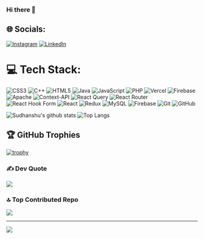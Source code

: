 ### Hi there 👋

<!--
**sudhanshu-sinha/sudhanshu-sinha** is a ✨ _special_ ✨ repository because its `README.md` (this file) appears on your GitHub profile.

Here are some ideas to get you started:

- 🔭 I’m currently working on ...
- 🌱 I’m currently learning ...
- 👯 I’m looking to collaborate on ...
- 🤔 I’m looking for help with ...
- 💬 Ask me about ...
- 📫 How to reach me: ...
- 😄 Pronouns: ...
- ⚡ Fun fact: ...
-->



## 🌐 Socials:
[![Instagram](https://img.shields.io/badge/Instagram-%23E4405F.svg?logo=Instagram&logoColor=white)](https://instagram.com/__Sudhanshu_sinha) [![LinkedIn](https://img.shields.io/badge/LinkedIn-%230077B5.svg?logo=linkedin&logoColor=white)](https://linkedin.com/in/sinha-sudhanshu) 

# 💻 Tech Stack:
![CSS3](https://img.shields.io/badge/css3-%231572B6.svg?style=flat&logo=css3&logoColor=white) ![C++](https://img.shields.io/badge/c++-%2300599C.svg?style=flat&logo=c%2B%2B&logoColor=white) ![HTML5](https://img.shields.io/badge/html5-%23E34F26.svg?style=flat&logo=html5&logoColor=white) ![Java](https://img.shields.io/badge/java-%23ED8B00.svg?style=flat&logo=openjdk&logoColor=white) ![JavaScript](https://img.shields.io/badge/javascript-%23323330.svg?style=flat&logo=javascript&logoColor=%23F7DF1E) ![PHP](https://img.shields.io/badge/php-%23777BB4.svg?style=flat&logo=php&logoColor=white) ![Vercel](https://img.shields.io/badge/vercel-%23000000.svg?style=flat&logo=vercel&logoColor=white) ![Firebase](https://img.shields.io/badge/firebase-%23039BE5.svg?style=flat&logo=firebase) ![Apache](https://img.shields.io/badge/apache-%23D42029.svg?style=flat&logo=apache&logoColor=white) ![Context-API](https://img.shields.io/badge/Context--Api-000000?style=flat&logo=react) ![React Query](https://img.shields.io/badge/-React%20Query-FF4154?style=flat&logo=react%20query&logoColor=white) ![React Router](https://img.shields.io/badge/React_Router-CA4245?style=flat&logo=react-router&logoColor=white) ![React Hook Form](https://img.shields.io/badge/React%20Hook%20Form-%23EC5990.svg?style=flat&logo=reacthookform&logoColor=white) ![React](https://img.shields.io/badge/react-%2320232a.svg?style=flat&logo=react&logoColor=%2361DAFB) ![Redux](https://img.shields.io/badge/redux-%23593d88.svg?style=flat&logo=redux&logoColor=white) ![MySQL](https://img.shields.io/badge/mysql-4479A1.svg?style=flat&logo=mysql&logoColor=white) ![Firebase](https://img.shields.io/badge/firebase-a08021?style=flat&logo=firebase&logoColor=ffcd34) ![Git](https://img.shields.io/badge/git-%23F05033.svg?style=flat&logo=git&logoColor=white) ![GitHub](https://img.shields.io/badge/github-%23121011.svg?style=flat&logo=github&logoColor=white)


![Sudhanshu's github stats](https://github-readme-stats.vercel.app/api?username=sinha-sudhanshu&show_icons=true&hide_border=true&theme=dark)
![Top Langs](https://github-readme-stats.vercel.app/api/top-langs/?username=sinha-sudhanshu&layout=compact&theme=dark&hide_border=true)


## 🏆 GitHub Trophies
[![trophy](https://github-profile-trophy.vercel.app/?username=gkhan205)](https://github.com/gkhan205/github-profile-trophy)

### ✍️ Dev Quote
![](https://quotes-github-readme.vercel.app/api?type=horizontal&theme=gruvbox)

### 🔝 Top Contributed Repo
![](https://github-contributor-stats.vercel.app/api?username=sudhanshu-sinha&limit=5&theme=dracula&combine_all_yearly_contributions=true)

---
[![](https://visitcount.itsvg.in/api?id=sudhanshu-sinha&icon=0&color=13)](https://visitcount.itsvg.in)

<!-- Sudhanshu Sinha-->
